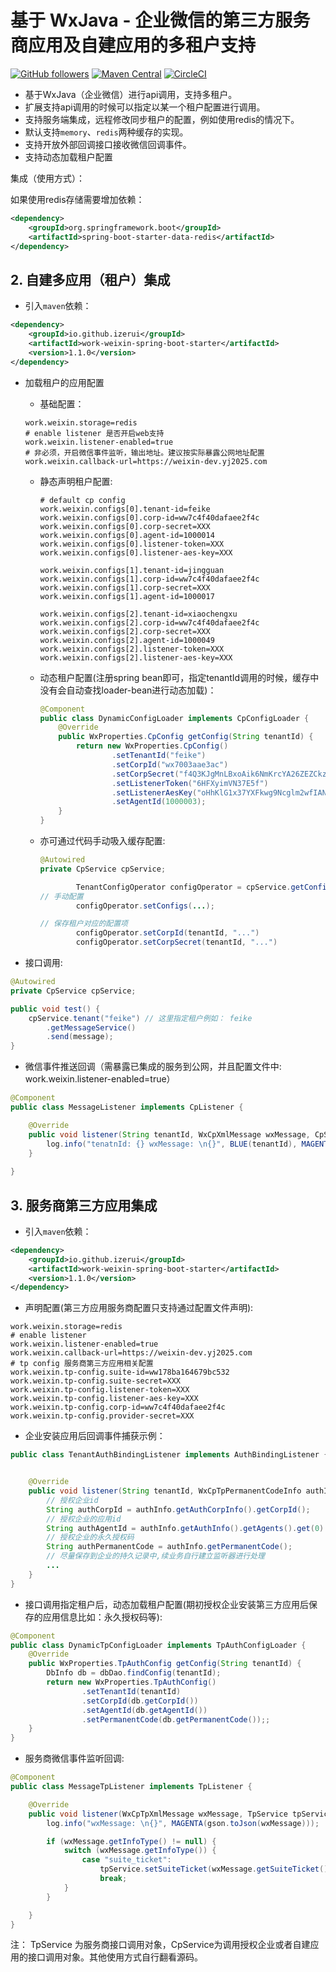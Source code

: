 # 基于 WxJava - 企业微信的第三方服务商应用及自建应用的多租户支持

[![GitHub followers](https://img.shields.io/github/followers/izerui?style=social)](https://github.com/izerui?tab=followers)
[![Maven Central](https://img.shields.io/maven-central/v/io.github.izerui/work-weixin-spring-boot-starter)](https://mvnrepository.com/artifact/io.github.izerui/work-weixin-spring-boot-starter)
[![CircleCI](https://circleci.com/gh/izerui/work-weixin-spring-boot/tree/master.svg?style=svg)](https://circleci.com/gh/izerui/work-weixin-spring-boot/tree/master)

* 基于WxJava（企业微信）进行api调用，支持多租户。
* 扩展支持api调用的时候可以指定以某一个租户配置进行调用。
* 支持服务端集成，远程修改同步租户的配置，例如使用redis的情况下。
* 默认支持`memory`、`redis`两种缓存的实现。
* 支持开放外部回调接口接收微信回调事件。
* 支持动态加载租户配置

集成（使用方式）：

如果使用redis存储需要增加依赖：
```xml
<dependency>
    <groupId>org.springframework.boot</groupId>
    <artifactId>spring-boot-starter-data-redis</artifactId>
</dependency>
```

## 2. 自建多应用（租户）集成
* 引入`maven`依赖：
```xml
<dependency>
    <groupId>io.github.izerui</groupId>
    <artifactId>work-weixin-spring-boot-starter</artifactId>
    <version>1.1.0</version>
</dependency>
```
* 加载租户的应用配置
  * 基础配置：
  ```properties
  work.weixin.storage=redis
  # enable listener 是否开启web支持
  work.weixin.listener-enabled=true
  # 非必须，开启微信事件监听，输出地址。建议按实际暴露公网地址配置
  work.weixin.callback-url=https://weixin-dev.yj2025.com
  ```
  * 静态声明租户配置:
    ```properties
    # default cp config
    work.weixin.configs[0].tenant-id=feike
    work.weixin.configs[0].corp-id=ww7c4f40dafaee2f4c
    work.weixin.configs[0].corp-secret=XXX
    work.weixin.configs[0].agent-id=1000014
    work.weixin.configs[0].listener-token=XXX
    work.weixin.configs[0].listener-aes-key=XXX
    
    work.weixin.configs[1].tenant-id=jingguan
    work.weixin.configs[1].corp-id=ww7c4f40dafaee2f4c
    work.weixin.configs[1].corp-secret=XXX
    work.weixin.configs[1].agent-id=1000017
    
    work.weixin.configs[2].tenant-id=xiaochengxu
    work.weixin.configs[2].corp-id=ww7c4f40dafaee2f4c
    work.weixin.configs[2].corp-secret=XXX
    work.weixin.configs[2].agent-id=1000049
    work.weixin.configs[2].listener-token=XXX
    work.weixin.configs[2].listener-aes-key=XXX
    ```

  * 动态租户配置(注册spring bean即可，指定tenantId调用的时候，缓存中没有会自动查找loader-bean进行动态加载)：
    ```java
    @Component
    public class DynamicConfigLoader implements CpConfigLoader {
        @Override
        public WxProperties.CpConfig getConfig(String tenantId) {
            return new WxProperties.CpConfig()
                    .setTenantId("feike")
                    .setCorpId("wx7003aae3ac")
                    .setCorpSecret("f4Q3KJgMnLBxoAik6NmKrcYA26ZEZCkz_f94uQ")
                    .setListenerToken("6HFXyimVN37E5f")
                    .setListenerAesKey("oHhKlG1x37YXFkwg9Ncglm2wfIANxFAGn9")
                    .setAgentId(1000003);
        }
    }
    ```

  * 亦可通过代码手动吸入缓存配置:
    ```java
    @Autowired
    private CpService cpService;
    
            TenantConfigOperator configOperator = cpService.getConfigOperator();
    // 手动配置
            configOperator.setConfigs(...);
    
    // 保存租户对应的配置项
            configOperator.setCorpId(tenantId, "...")
            configOperator.setCorpSecret(tenantId, "...")
    ```

* 接口调用:
```java
@Autowired
private CpService cpService;

public void test() {
    cpService.tenant("feike") // 这里指定租户例如： feike
        .getMessageService()
        .send(message);    
}
```

* 微信事件推送回调（需暴露已集成的服务到公网，并且配置文件中: work.weixin.listener-enabled=true）
```java
@Component
public class MessageListener implements CpListener {

    @Override
    public void listener(String tenantId, WxCpXmlMessage wxMessage, CpService wxCpService) {
        log.info("tenatnId: {} wxMessage: \n{}", BLUE(tenantId), MAGENTA(gson.toJson(wxMessage)));
    }
    
}
```

## 3. 服务商第三方应用集成
* 引入`maven`依赖：
```xml
<dependency>
    <groupId>io.github.izerui</groupId>
    <artifactId>work-weixin-spring-boot-starter</artifactId>
    <version>1.1.0</version>
</dependency>
```
* 声明配置(第三方应用服务商配置只支持通过配置文件声明):
```properties
work.weixin.storage=redis
# enable listener
work.weixin.listener-enabled=true
work.weixin.callback-url=https://weixin-dev.yj2025.com
# tp config 服务商第三方应用相关配置
work.weixin.tp-config.suite-id=ww178ba164679bc532
work.weixin.tp-config.suite-secret=XXX
work.weixin.tp-config.listener-token=XXX
work.weixin.tp-config.listener-aes-key=XXX
work.weixin.tp-config.corp-id=ww7c4f40dafaee2f4c
work.weixin.tp-config.provider-secret=XXX
```
* 企业安装应用后回调事件捕获示例：
```java
public class TenantAuthBindingListener implements AuthBindingListener {


    @Override
    public void listener(String tenantId, WxCpTpPermanentCodeInfo authInfo) {
        // 授权企业id
        String authCorpId = authInfo.getAuthCorpInfo().getCorpId();
        // 授权企业的应用id
        String authAgentId = authInfo.getAuthInfo().getAgents().get(0).getAgentId();
        // 授权企业的永久授权码
        String authPermanentCode = authInfo.getPermanentCode();
        // 尽量保存到企业的持久记录中,续业务自行建立监听器进行处理
        ...
    }
}
```

* 接口调用指定租户后，动态加载租户配置(期初授权企业安装第三方应用后保存的应用信息比如：永久授权码等):
```java
@Component
public class DynamicTpConfigLoader implements TpAuthConfigLoader {
    @Override
    public WxProperties.TpAuthConfig getConfig(String tenantId) {
        DbInfo db = dbDao.findConfig(tenantId);
        return new WxProperties.TpAuthConfig()
                .setTenantId(tenantId)
                .setCorpId(db.getCorpId())
                .setAgentId(db.getAgentId())
                .setPermanentCode(db.getPermanentCode());;
    }
}
```
* 服务商微信事件监听回调:
```java
@Component
public class MessageTpListener implements TpListener {

    @Override
    public void listener(WxCpTpXmlMessage wxMessage, TpService tpService) {
        log.info("wxMessage: \n{}", MAGENTA(gson.toJson(wxMessage)));

        if (wxMessage.getInfoType() != null) {
            switch (wxMessage.getInfoType()) {
                case "suite_ticket":
                    tpService.setSuiteTicket(wxMessage.getSuiteTicket(), properties.getTpConfig().getSuiteTicketExpiresTime());
                    break;
            }
        }

    }
}
```

注： TpService 为服务商接口调用对象，CpService为调用授权企业或者自建应用的接口调用对象。其他使用方式自行翻看源码。